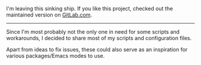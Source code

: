 I'm leaving this sinking ship. If you like this project, checked out the maintained version on [GitLab.com](https://gitlab.com/theGreatWhiteShark/configurations-and-scripts).

---

Since I'm most probably not the only one in need for some scripts and workarounds, I decided to share most of my scripts and configuration files. 

Apart from ideas to fix issues, these could also serve as an inspiration for various packages/Emacs modes to use.
